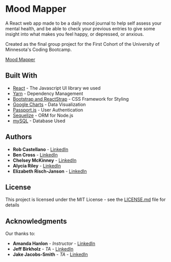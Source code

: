 # Mood Mapper

A React web app made to be a daily mood journal to help self assess your mental health, and be able to check your previous entries to give some insight into what makes you feel happy, or depressed, or anxious. 

Created as the final group project for the First Cohort of the University of Minnesota's Coding Bootcamp.

[Mood Mapper](https://mood-mapper.herokuapp.com/)

## Built With

* [React](https://reactjs.org/) - The Javascript UI library we used
* [Yarn](https://yarnpkg.com/en/) - Dependency Management
* [Bootstrap and ReactStrap](https://getbootstrap.com/docs/4.0/getting-started/introduction/) - CSS Framework for Styling
* [Google Charts](https://developers.google.com/chart/) - Data Visualization
* [Passport.js](http://www.passportjs.org/) - User Authentication
* [Sequelize](http://sequelize.readthedocs.io/en/v3/) - ORM for Node.js
* [mySQL](https://www.mysql.com/) - Database Used

## Authors

* **Rob Castellano** - [LinkedIn](https://www.linkedin.com/in/robert-castellano/)
* **Ben Cross** - [LinkedIn](https://www.linkedin.com/in/bencross323/)
* **Chelsey McKinney** - [LinkedIn](https://www.linkedin.com/in/chelsey-mckinney-0392a388/)
* **Alycia Riley** - [LinkedIn](https://www.linkedin.com/in/alyciariley/)
* **Elizabeth Risch-Janson** - [LinkedIn](https://www.linkedin.com/in/elizabeth-risch-janson/)

## License

This project is licensed under the MIT License - see the [LICENSE.md](LICENSE.md) file for details

## Acknowledgments

Our thanks to:
* **Amanda Hanlon** - *Instructor* - [LinkedIn](https://www.linkedin.com/in/amanda-hanlon-a2236731/)
* **Jeff Birkholz** - *TA* - [LinkedIn](https://www.linkedin.com/in/jeffrey-jeff-birkholz-2632302a/)
* **Jake Jacobs-Smith** - *TA* - [LinkedIn](https://www.linkedin.com/in/jakejacobssmith/)
